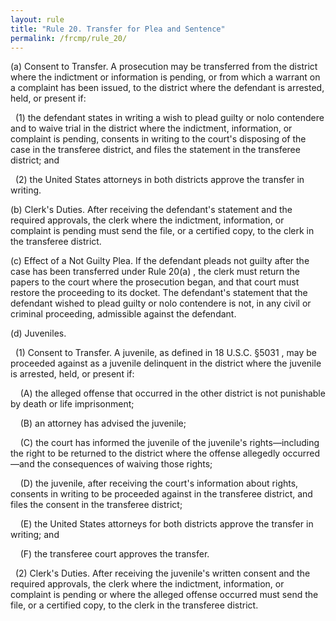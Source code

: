 ```yaml
---
layout: rule
title: "Rule 20. Transfer for Plea and Sentence"
permalink: /frcmp/rule_20/
---
```


(a) Consent to Transfer. A prosecution may be transferred from the district where the indictment or information is pending, or from which a warrant on a complaint has been issued, to the district where the defendant is arrested, held, or present if:


&nbsp;&nbsp;(1) the defendant states in writing a wish to plead guilty or nolo contendere and to waive trial in the district where the indictment, information, or complaint is pending, consents in writing to the court's disposing of the case in the transferee district, and files the statement in the transferee district; and


&nbsp;&nbsp;(2) the United States attorneys in both districts approve the transfer in writing.


(b) Clerk's Duties. After receiving the defendant's statement and the required approvals, the clerk where the indictment, information, or complaint is pending must send the file, or a certified copy, to the clerk in the transferee district.


(c) Effect of a Not Guilty Plea. If the defendant pleads not guilty after the case has been transferred under Rule 20(a) , the clerk must return the papers to the court where the prosecution began, and that court must restore the proceeding to its docket. The defendant's statement that the defendant wished to plead guilty or nolo contendere is not, in any civil or criminal proceeding, admissible against the defendant.


(d) Juveniles.


&nbsp;&nbsp;(1) Consent to Transfer. A juvenile, as defined in 18 U.S.C. §5031 , may be proceeded against as a juvenile delinquent in the district where the juvenile is arrested, held, or present if:


&nbsp;&nbsp;&nbsp;&nbsp;(A) the alleged offense that occurred in the other district is not punishable by death or life imprisonment;


&nbsp;&nbsp;&nbsp;&nbsp;(B) an attorney has advised the juvenile;


&nbsp;&nbsp;&nbsp;&nbsp;(C) the court has informed the juvenile of the juvenile's rights—including the right to be returned to the district where the offense allegedly occurred—and the consequences of waiving those rights;


&nbsp;&nbsp;&nbsp;&nbsp;(D) the juvenile, after receiving the court's information about rights, consents in writing to be proceeded against in the transferee district, and files the consent in the transferee district;


&nbsp;&nbsp;&nbsp;&nbsp;(E) the United States attorneys for both districts approve the transfer in writing; and


&nbsp;&nbsp;&nbsp;&nbsp;(F) the transferee court approves the transfer.


&nbsp;&nbsp;(2) Clerk's Duties. After receiving the juvenile's written consent and the required approvals, the clerk where the indictment, information, or complaint is pending or where the alleged offense occurred must send the file, or a certified copy, to the clerk in the transferee district.
